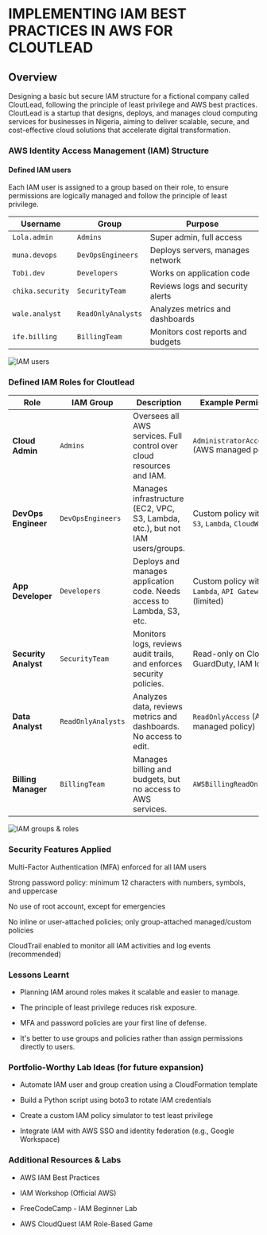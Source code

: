 # IMPLEMENTING IAM BEST PRACTICES IN AWS FOR CLOUTLEAD
## Overview
Designing a basic but secure IAM structure for a fictional company called CloutLead, following the principle of least privilege and AWS best practices.
CloutLead is a startup that designs, deploys, and manages cloud computing services for businesses in Nigeria,
aiming to deliver scalable, secure, and cost-effective cloud solutions that accelerate digital transformation.

### AWS Identity Access Management (IAM) Structure
#### Defined IAM users
Each IAM user is assigned to a group based on their role, to ensure permissions are logically managed and follow the principle of least privilege.

| **Username**     | **Group**          | **Purpose**                       |
| ---------------- | ------------------ | --------------------------------- |
| `Lola.admin`     | `Admins`           | Super admin, full access          |
| `muna.devops`    | `DevOpsEngineers`  | Deploys servers, manages network  |
| `Tobi.dev`       | `Developers`       | Works on application code         |
| `chika.security` | `SecurityTeam`     | Reviews logs and security alerts  |
| `wale.analyst`   | `ReadOnlyAnalysts` | Analyzes metrics and dashboards   |
| `ife.billing`    | `BillingTeam`      | Monitors cost reports and budgets |

![IAM users](https://github.com/user-attachments/assets/2d6766e2-e7b3-485c-b209-8b81483eb258)

### Defined IAM Roles for Cloutlead
| **Role**             | **IAM Group**      | **Description**                                                                | **Example Permissions**                                    |
| -------------------- | ------------------ | ------------------------------------------------------------------------------ | ---------------------------------------------------------- |
| **Cloud Admin**      | `Admins`           | Oversees all AWS services. Full control over cloud resources and IAM.          | `AdministratorAccess` (AWS managed policy)                 |
| **DevOps Engineer**  | `DevOpsEngineers`  | Manages infrastructure (EC2, VPC, S3, Lambda, etc.), but not IAM users/groups. | Custom policy with `EC2`, `S3`, `Lambda`, `CloudWatch`     |
| **App Developer**    | `Developers`       | Deploys and manages application code. Needs access to Lambda, S3, etc.         | Custom policy with `Lambda`, `API Gateway`, `S3` (limited) |
| **Security Analyst** | `SecurityTeam`     | Monitors logs, reviews audit trails, and enforces security policies.           | Read-only on CloudTrail, GuardDuty, IAM logs               |
| **Data Analyst**     | `ReadOnlyAnalysts` | Analyzes data, reviews metrics and dashboards. No access to edit.              | `ReadOnlyAccess` (AWS managed policy)                      |
| **Billing Manager**  | `BillingTeam`      | Manages billing and budgets, but no access to AWS services.                    | `AWSBillingReadOnlyAccess`                                 |

![IAM groups & roles](https://github.com/user-attachments/assets/95182520-34e0-4bf1-9f41-58cf301f7a1a)

### Security Features Applied

Multi-Factor Authentication (MFA) enforced for all IAM users

Strong password policy: minimum 12 characters with numbers, symbols, and uppercase

No use of root account, except for emergencies

No inline or user-attached policies; only group-attached managed/custom policies

CloudTrail enabled to monitor all IAM activities and log events (recommended)

### Lessons Learnt

- Planning IAM around roles makes it scalable and easier to manage.

- The principle of least privilege reduces risk exposure.

- MFA and password policies are your first line of defense.

- It's better to use groups and policies rather than assign permissions directly to users.

### Portfolio-Worthy Lab Ideas (for future expansion)

- Automate IAM user and group creation using a CloudFormation template

- Build a Python script using boto3 to rotate IAM credentials

- Create a custom IAM policy simulator to test least privilege

- Integrate IAM with AWS SSO and identity federation (e.g., Google Workspace)

### Additional Resources & Labs

- AWS IAM Best Practices

- IAM Workshop (Official AWS)

- FreeCodeCamp - IAM Beginner Lab

- AWS CloudQuest IAM Role-Based Game

